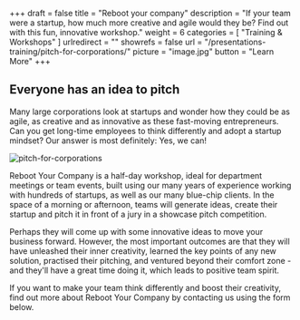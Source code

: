 +++
draft		= false
title		= "Reboot your company"
description = "If your team were a startup, how much more creative and agile would they be? Find out with this fun, innovative workshop."
weight		= 6
categories	= [ "Training & Workshops" ]
urlredirect	= ""
showrefs	= false
url 			= "/presentations-training/pitch-for-corporations/"
picture		= "image.jpg"
button		= "Learn More"
+++

## Everyone has an idea to pitch

Many large corporations look at startups and wonder how they could be as agile, as creative and as innovative as these fast-moving entrepreneurs. Can you get long-time employees to think differently and adopt a startup mindset? Our answer is most definitely: Yes, we can!

![pitch-for-corporations][pic1]

Reboot Your Company is a half-day workshop, ideal for department meetings or team events, built using our many years of experience working with hundreds of startups, as well as our many blue-chip clients. In the space of a morning or afternoon, teams will generate ideas, create their startup and pitch it in front of a jury in a showcase pitch competition.

Perhaps they will come up with some innovative ideas to move your business forward. However, the most important outcomes are that they will have unleashed their inner creativity, learned the key points of any new solution, practised their pitching, and ventured beyond their comfort zone - and they'll have a great time doing it, which leads to positive team spirit.

If you want to make your team think differently and boost their creativity, find out more about Reboot Your Company by contacting us using the form below.

[pic1]: /pictures/training-workshops/pitch-for-corporations/pitch-for-corporations.jpg